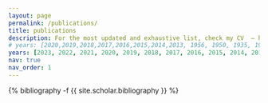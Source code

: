 ```yaml
---
layout: page
permalink: /publications/
title: publications
description: For the most updated and exhaustive list, check my CV  – https://bit.ly/vishesh-cv-doc
# years: [2020,2019,2018,2017,2016,2015,2014,2013, 1956, 1950, 1935, 1905]
years: [2023, 2022, 2021, 2020, 2019, 2018, 2017, 2016, 2015, 2014, 2013]
nav: true
nav_order: 1
---
```

<!-- _pages/publications.md -->
<div class="publications">

{% bibliography -f {{ site.scholar.bibliography }} %}

</div>

